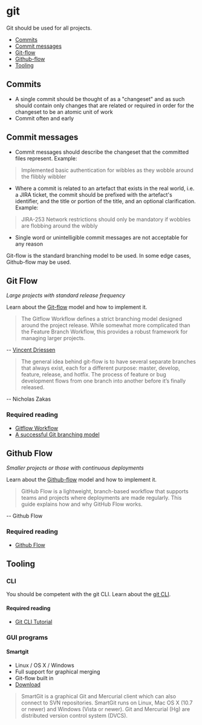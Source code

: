 # git

Git should be used for all projects.

 - [Commits](#commits)
 - [Commit messages](#commit-messages)
 - [Git-flow](#git-flow)
 - [Github-flow](#github-flow)
 - [Tooling](#tooling)

## Commits

 - A single commit should be thought of as a "changeset" and as such should contain only changes that are related or required in order for the changeset to be an atomic unit of work
 - Commit often and early

## Commit messages

 - Commit messages should describe the changeset that the committed files represent. Example:
  > Implemented basic authentication for wibbles as they wobble around the flibbly wibbler

 - Where a commit is related to an artefact that exists in the real world, i.e. a JIRA ticket, the commit should be prefixed with the artefact's identifier, and the title or portion of the title, and an optional clarification. Example:
 
  > JIRA-253 Network restrictions should only be mandatory if wobbles are flobbing around the wibbly
 - Single word or unintelligible commit messages are not acceptable for any reason

Git-flow is the standard branching model to be used. In some edge cases, Github-flow may be used.

## Git Flow

*Large projects with standard release frequency*

Learn about the [Git-flow][gitflow-workflow] model and how to implement it. 

> The Gitflow Workflow defines a strict branching model designed around the project release. While somewhat more complicated than the Feature Branch Workflow, this provides a robust framework for managing larger projects.

 -- [Vincent Driessen][gitflow-workflow]

> The general idea behind git-flow is to have several separate branches that always exist, each for a different purpose: master, develop, feature, release, and hotfix.
The process of feature or bug development flows from one branch into another before it’s finally released.

 -- Nicholas Zakas

### Required reading

 - [Gitflow Workflow][gitflow-workflow]
 - [A successful Git branching model][git-flow-successful-branching-model]

[gitflow-workflow]: https://www.atlassian.com/git/tutorials/comparing-workflows/gitflow-workflow
[gitflow-general]: http://www.nczonline.net/blog/2013/05/21/github-workflows-inside-of-a-company/
[git-flow-successful-branching-model]: http://nvie.com/posts/a-successful-git-branching-model/

## Github Flow

*Smaller projects or those with continuous deployments*

Learn about the [Github-flow][github-flow] model and how to implement it.

> GitHub Flow is a lightweight, branch-based workflow that supports teams and projects where deployments are made regularly. This guide explains how and why GitHub Flow works.

 -- Github Flow

### Required reading

 - [Github Flow][github-flow]

[github-flow]: https://guides.github.com/introduction/flow/ 

## Tooling

### CLI

You should be competent with the git CLI. Learn about the [git CLI][git-cli].

#### Required reading

 - [Git CLI Tutorial][git-cli]

[git-cli]: http://git-scm.com/docs/gittutorial

### GUI programs

#### Smartgit

 - Linux / OS X / Windows
 - Full support for graphical merging
 - Git-flow built in
 - [Download][smartgit]

> SmartGit is a graphical Git and Mercurial client which can also connect to SVN repositories. SmartGit runs on Linux, Mac OS X (10.7 or newer) and Windows (Vista or newer). Git and Mercurial (Hg) are distributed version control system (DVCS).

[smartgit]: http://www.syntevo.com/smartgit/

